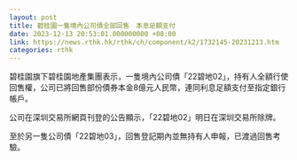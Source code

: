 ```yaml
---
layout: post
title: 碧桂園一隻境內公司債全部回售　本息足額支付
date: 2023-12-13 20:53:01.000000000 +08:00
link: https://news.rthk.hk/rthk/ch/component/k2/1732145-20231213.htm
categories: rthk
---
```


碧桂園旗下碧桂園地產集團表示，一隻境內公司債「22碧地02」，持有人全額行使回售權，公司已將回售部份債券本金8億元人民幣，連同利息足額支付至指定銀行帳戶。

公司在深圳交易所網頁刊登的公告顯示，「22碧地02」明日在深圳交易所除牌。

至於另一隻公司債「22碧地03」，回售登記期內並無持有人申報，已渡過回售考驗。
